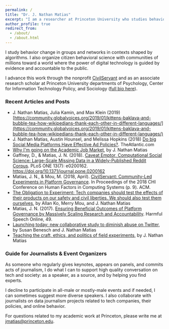 ```yaml
---
permalink: /
title: "Dr. J. Nathan Matias"
excerpt: "I am a researcher at Princeton University who studies behavior change in contexts shaped by algorithms. I work alongside the public to test ideas for a flourishing internet."
author_profile: true
redirect_from: 
  - /about/
  - /about.html
---
```


I study behavior change in groups and networks in contexts shaped by algorithms. I also organize citizen behavioral science with communities of millions toward a world where the power of digital technology is guided by evidence and accountable to the public.

I advance this work through the nonprofit <a href="https://civilservant.io">CivilServant</a> and as an associate research scholar at Princeton University departments of Psychology, Center for Information Technology Policy, and Sociology ([full bio here](bio/)).

### Recent Articles and Posts
* J. Nathan Matias, Julia Kamin, and Max Klein (2019) [https://community.globalvoices.org/2019/01/kittens-baklava-and-bubble-tea-how-wikipedians-thank-each-other-in-different-languages/](https://community.globalvoices.org/2019/01/kittens-baklava-and-bubble-tea-how-wikipedians-thank-each-other-in-different-languages/)
* J. Nathan Matias, Austin Hounsel, and Melissa Hopkins (2018) [Do big Social Media Platforms Have Effective Ad Policies?](https://www.theatlantic.com/technology/archive/2018/11/do-big-social-media-platforms-have-effective-ad-policies/574609/). TheAtlantic.com
* [Why I'm going on the Academic Job Market](https://medium.com/@natematias/why-im-going-on-the-academic-job-market-88caa704c8e1), by J. Nathan Matias
* Gaffney, D., & Matias, J. N. (2018). [Caveat Emptor, Computational Social Science: Large-Scale Missing Data in a Widely-Published Reddit Corpus](http://journals.plos.org/plosone/article?id=10.1371/journal.pone.0200162).  PLoS ONE 13(7): e0200162. https://doi.org/10.1371/journal.pone.0200162
* Matias, J. N., & Mou, M. (2018, April). [CivilServant: Community-Led Experiments in Platform Governance](https://q-aps.princeton.edu/sites/default/files/q-aps/files/community_led_experiments_chi_2018-jnmatias.pdf). In Proceedings of the 2018 CHI Conference on Human Factors in Computing Systems (p. 9). ACM.
* [The Obligation to Experiment: Tech companies should test the effects of their products on our safety and civil liberties. We should also test them ourselves](https://medium.com/mit-media-lab/the-obligation-to-experiment-83092256c3e9), by Allan Ko, Merry Mou, and J. Nathan Matias
* Matias, J. N. (2017). [Ensuring Beneficial Outcomes of Platform Governance by Massively Scaling Research and Accountability](https://dangerousspeech.org/wp-content/uploads/2017/08/2017-08_harmfulspeech.pdf#page=49). Harmful Speech Online, 49.
* [Launching today: new collaborative study to diminish abuse on Twitter](https://medium.com/@susanbenesch/launching-today-new-collaborative-study-to-diminish-abuse-on-twitter-2b91837668cc), by Susan Benesch and J. Nathan Matias
* [Teaching the craft, ethics, and politics of field experiments](https://freedom-to-tinker.com/2018/07/03/teaching-the-craft-ethics-and-politics-of-field-experiments/), by J. Nathan Matias

### Guide for Journalists &amp; Event Organizers
As someone who regularly gives keynotes, appears on panels, and commits acts of journalism, I do what I can to support high quality conversation on tech and society: as a speaker, as a source, and by helping you find experts. 

I decline to participate in all-male or mostly-male events and if needed, I can sometimes suggest more diverse speakers. I also collaborate with journalists on data journalism projects related to tech companies, their policies, and online behavior.

For questions related to my academic work at Princeton, please write me at jmatias@princeton.edu.

